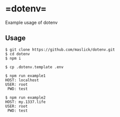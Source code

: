 # =dotenv=
Example usage of dotenv

## Usage
```shell
$ git clone https://github.com/maslick/dotenv.git
$ cd dotenv
$ npm i

$ cp .dotenv.template .env

$ npm run example1
HOST: localhost
USER: root
 PWD: test
 
$ npm run example2
HOST: my.1337.life
USER: root
 PWD: test
```
